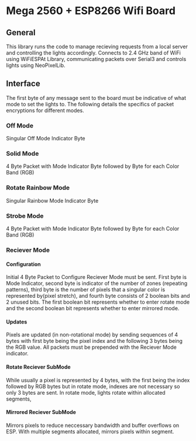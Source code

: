 # Mega 2560 + ESP8266 Wifi Board
## General
This library runs the code to manage recieving requests from a local server and
controlling the lights accordingly. Connects to 2.4 GHz band of WiFi using WiFiESPAt
Library, communicating packets over Serial3 and controls lights using NeoPixelLib.

## Interface
The first byte of any message sent to the board must be indicative of what mode to 
set the lights to. The following details the specifics of packet encryptions for different 
modes.

### Off Mode
Singular Off Mode Indicator Byte

### Solid Mode
4 Byte Packet with Mode Indicator Byte followed by Byte for each Color Band (RGB)

### Rotate Rainbow Mode
Singular Rainbow Mode Indicator Byte

### Strobe Mode
4 Byte Packet with Mode Indicator Byte followed by Byte for each Color Band (RGB)

### Reciever Mode
#### Configuration
Initial 4 Byte Packet to Configure Reciever Mode must be sent. First byte is Mode Indicator,
second byte is indicator of the number of zones (repeating patterns), third byte is the number
of pixels that a singular color is represented by(pixel stretch), and fourth byte consists of 
2 boolean bits and 2 unused bits. The first boolean bit represents whether to enter rotate mode
and the second boolean bit represents whether to enter mirrored mode.

#### Updates
Pixels are updated (in non-rotational mode) by sending sequences of 4 bytes with first byte being
the pixel index and the following 3 bytes being the RGB value. All packets must be prepended with
the Reciever Mode indicator.

#### Rotate Reciever SubMode
While usually a pixel is represented by 4 bytes, with the first being the index followed by RGB
bytes but in rotate mode, indexes are not necessary so only 3 bytes are sent. In rotate mode, 
lights rotate within allocated segments,

#### Mirrored Reciever SubMode
Mirrors pixels to reduce neccessary bandwidth and buffer overflows on ESP. With multiple segments allocated,
mirrors pixels within segment.